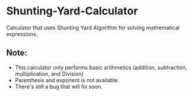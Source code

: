 # Shunting-Yard-Calculator
Calculator that uses Shunting Yard Algorithm for solving mathematical expressions.

## Note:
- This calculator only performs basic arithmetics (addition, subtraction, multiplication, and Division)
- Parenthesis and exponent is not available.
- There's still a bug that will fix soon.
